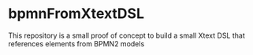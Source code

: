 # bpmnFromXtextDSL
This repository is a small proof of concept to build a small Xtext DSL that references elements from BPMN2 models
